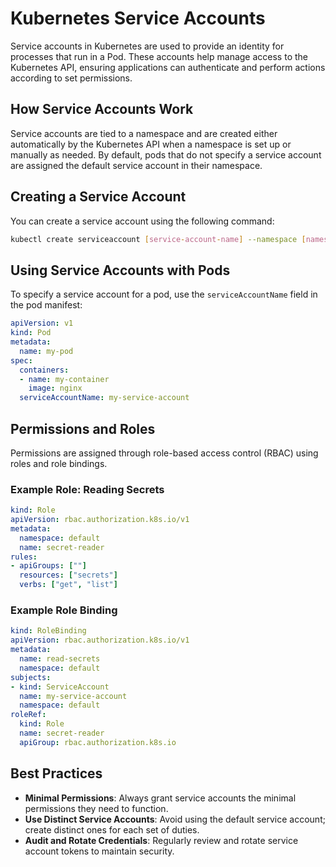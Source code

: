 
# Kubernetes Service Accounts

Service accounts in Kubernetes are used to provide an identity for processes that run in a Pod. These accounts help manage access to the Kubernetes API, ensuring applications can authenticate and perform actions according to set permissions.

## How Service Accounts Work

Service accounts are tied to a namespace and are created either automatically by the Kubernetes API when a namespace is set up or manually as needed. By default, pods that do not specify a service account are assigned the default service account in their namespace.

## Creating a Service Account

You can create a service account using the following command:

```bash
kubectl create serviceaccount [service-account-name] --namespace [namespace]
```

## Using Service Accounts with Pods

To specify a service account for a pod, use the `serviceAccountName` field in the pod manifest:

```yaml
apiVersion: v1
kind: Pod
metadata:
  name: my-pod
spec:
  containers:
  - name: my-container
    image: nginx
  serviceAccountName: my-service-account
```

## Permissions and Roles

Permissions are assigned through role-based access control (RBAC) using roles and role bindings.

### Example Role: Reading Secrets

```yaml
kind: Role
apiVersion: rbac.authorization.k8s.io/v1
metadata:
  namespace: default
  name: secret-reader
rules:
- apiGroups: [""]
  resources: ["secrets"]
  verbs: ["get", "list"]
```

### Example Role Binding

```yaml
kind: RoleBinding
apiVersion: rbac.authorization.k8s.io/v1
metadata:
  name: read-secrets
  namespace: default
subjects:
- kind: ServiceAccount
  name: my-service-account
  namespace: default
roleRef:
  kind: Role
  name: secret-reader
  apiGroup: rbac.authorization.k8s.io
```

## Best Practices

- **Minimal Permissions**: Always grant service accounts the minimal permissions they need to function.
- **Use Distinct Service Accounts**: Avoid using the default service account; create distinct ones for each set of duties.
- **Audit and Rotate Credentials**: Regularly review and rotate service account tokens to maintain security.
